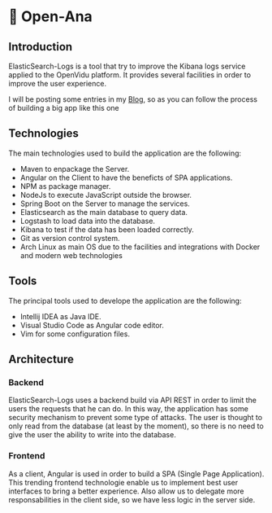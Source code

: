 # 📝 Open-Ana 
## Introduction
ElasticSearch-Logs is a tool that try to improve the Kibana logs service applied to the OpenVidu platform. It provides several facilities in order to improve the user experience.

I will be posting some entries in my [Blog](https://medium.com/@cris.dgrnu), so as you can follow the process of building a big app like this one 

## Technologies
The main technologies used to build the application are the following:
- Maven to enpackage the Server.
- Angular on the Client to have the beneficts of SPA applications.
- NPM as package manager.
- NodeJs to execute JavaScript outside the browser.
- Spring Boot on the Server to manage the services.
- Elasticsearch as the main database to query data.
- Logstash to load data into the database.
- Kibana to test if the data has been loaded correctly.
- Git as version control system.
- Arch Linux as main OS due to the facilities and integrations with Docker and modern web technologies

## Tools
The principal tools used to develope the application are the following:
- Intellij IDEA as Java IDE.
- Visual Studio Code as Angular code editor.
- Vim for some configuration files.

## Architecture
### Backend
ElasticSearch-Logs uses a backend build via API REST in order to limit the users the requests that he can do. In this way, the application has some security mechanism to prevent some type of attacks. The user is thought to only read from the database (at least by the moment), so there is no need to give the user the ability to write into the database.

### Frontend
As a client, Angular is used in order to build a SPA (Single Page Application). This trending frontend technologie enable us to implement best user interfaces to bring a better experience. Also allow us to delegate more responsabilities in the client side, so we have less logic in the server side. 


